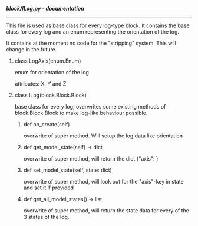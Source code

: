 ***block/ILog.py - documentation***
___

This file is used as base class for every log-type block.
It contains the base class for every log and an enum representing
the orientation of the log.

It contains at the moment no code for the "stripping" system.
This will change in the future. 


1. class LogAxis(enum.Enum)
    
    enum for orientation of the log
    
    attributes: X, Y and Z
    
2. class ILog(block.Block.Block)

    base class for every log, overwrites some existing methods
    of block.Block.Block to make log-like behaviour possible.
    
    1. def on_create(self)
    
        overwrite of super method. Will setup the log data like 
        orientation
        
    2. def get_model_state(self) -> dict
    
        overwrite of super method, will return the dict {"axis": <axis name>}
        
    3. def set_model_state(self, state: dict)
    
        overwrite of super method, will look out for the "axis"-key
        in state and set it if provided
        
    4. def get_all_model_states() -> list
    
        overwrite of super method, will return the state data for every
        of the 3 states of the log.